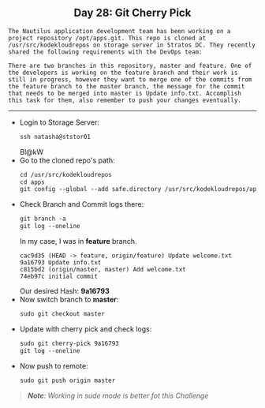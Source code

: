 ## <center> Day 28: Git Cherry Pick

```
The Nautilus application development team has been working on a project repository /opt/apps.git. This repo is cloned at /usr/src/kodekloudrepos on storage server in Stratos DC. They recently shared the following requirements with the DevOps team:

There are two branches in this repository, master and feature. One of the developers is working on the feature branch and their work is still in progress, however they want to merge one of the commits from the feature branch to the master branch, the message for the commit that needs to be merged into master is Update info.txt. Accomplish this task for them, also remember to push your changes eventually.
```

---

- Login to Storage Server:
    ```apache
    ssh natasha@ststor01
    ```
    Bl@kW
- Go to the cloned repo's path:
    ```apache
    cd /usr/src/kodekloudrepos
    cd apps
    git config --global --add safe.directory /usr/src/kodekloudrepos/apps
    ```
- Check Branch and Commit logs there:
    ```apache
    git branch -a
    git log --oneline
    ```
    In my case, I was in **feature** branch.
    ```
    cac9d35 (HEAD -> feature, origin/feature) Update welcome.txt
    9a16793 Update info.txt
    c815bd2 (origin/master, master) Add welcome.txt
    74eb97c initial commit
    ```
    Our desired Hash: **9a16793**
- Now switch branch to **master**:
    ```apache
    sudo git checkout master
    ```
- Update with cherry pick and check logs:
    ```apache
    sudo git cherry-pick 9a16793
    git log --oneline
    ```
- Now push to remote:
    ```apache
    sudo git push origin master
    ```

> ***Note**: Working in sude mode is better fot this Challenge*